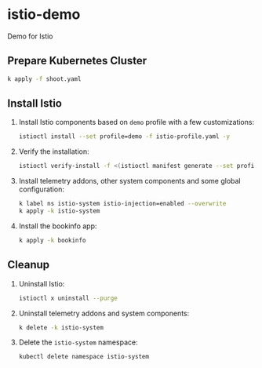 # istio-demo

Demo for Istio

## Prepare Kubernetes Cluster

```bash
k apply -f shoot.yaml
```

## Install Istio

1. Install Istio components based on `demo` profile with a few customizations:
   
   ```bash
   istioctl install --set profile=demo -f istio-profile.yaml -y
   ```

2. Verify the installation:

   ```bash
   istioctl verify-install -f <(istioctl manifest generate --set profile=demo -f istio-profile.yaml)
   ```

3. Install telemetry addons, other system components and some global configuration:

   ```bash
   k label ns istio-system istio-injection=enabled --overwrite
   k apply -k istio-system
   ```

4. Install the bookinfo app:

   ```bash
   k apply -k bookinfo
   ```

## Cleanup

1. Uninstall Istio:
   
   ```bash
   istioctl x uninstall --purge
   ```

2. Uninstall telemetry addons and system components:

   ```bash
   k delete -k istio-system
   ```

3. Delete the `istio-system` namespace:

   ```bash
   kubectl delete namespace istio-system
   ```

